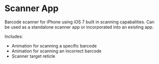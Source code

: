 Scanner App
=============

Barcode scanner for iPhone using iOS 7 built in scanning capabalities. Can be used as a standalone scanner app or incorporated into an existing app.

Includes:
- Animation for scanning a specific barcode
- Animation for scanning an incorrect barcode
- Scanner target reticle
